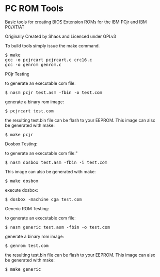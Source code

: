# PC ROM Tools

Basic tools for creating BIOS Extension ROMs for the IBM PCjr and IBM PC/XT/AT

Originally Created by Shaos and Licenced under GPLv3

To build tools simply issue the make command.

<pre>
$ make
gcc -o pcjrcart pcjrcart.c crc16.c
gcc -o genrom genrom.c
</pre>

PCjr Testing

to generate an executable com file:
<pre>
$ nasm pcjr_test.asm -fbin -o test.com
</pre>
generate a binary rom image:
<pre>
$ pcjrcart test.com
</pre>

the resulting test.bin file can be flash to your EEPROM. This image can also
be generated with make:
<pre>
$ make pcjr
</pre>


Dosbox Testing:

to generate an executable com file:"
<pre>
$ nasm dosbox_test.asm -fbin -i test.com
</pre>

This image can also be generated with make:

<pre>
$ make dosbox
</pre>
execute dosbox:

<pre>
$ dosbox -machine cga test.com
</pre>


Generic ROM Testing:

to generate an executable com file:

<pre>
$ nasm generic_test.asm -fbin -o test.com
</pre>

generate a binary rom image:

<pre>
$ genrom test.com
</pre>

the resulting test.bin file can be flash to your EEPROM. This image can also
be generated with make:

<pre>
$ make generic
</pre>


